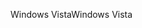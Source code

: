 <span data-ttu-id="ed458-101">Windows Vista</span><span class="sxs-lookup"><span data-stu-id="ed458-101">Windows Vista</span></span>